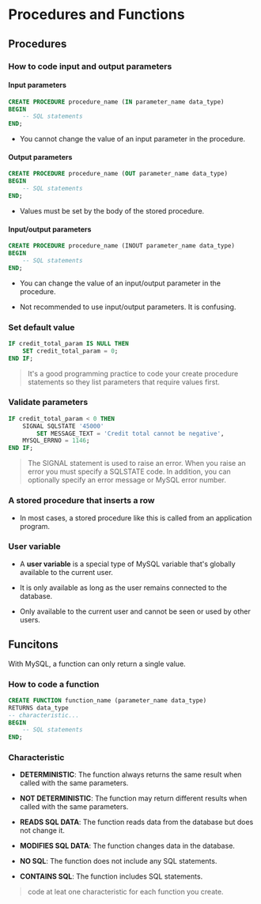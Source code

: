 # Procedures and Functions

## Procedures

### How to code input and output parameters

#### Input parameters

```sql
CREATE PROCEDURE procedure_name (IN parameter_name data_type)
BEGIN
    -- SQL statements
END;
```

- You cannot change the value of an input parameter in the procedure.

#### Output parameters

```sql
CREATE PROCEDURE procedure_name (OUT parameter_name data_type)
BEGIN
    -- SQL statements
END;
```

- Values must be set by the body of the stored procedure.

#### Input/output parameters

```sql
CREATE PROCEDURE procedure_name (INOUT parameter_name data_type)
BEGIN
    -- SQL statements
END;
```

- You can change the value of an input/output parameter in the procedure.

- Not recommended to use input/output parameters. It is confusing.


### Set default value

```sql
IF credit_total_param IS NULL THEN
    SET credit_total_param = 0;
END IF;
```
> It's a good programming practice to code your create procedure statements so they list parameters that require values first.


### Validate parameters 

```sql
IF credit_total_param < 0 THEN
    SIGNAL SQLSTATE '45000'
        SET MESSAGE_TEXT = 'Credit total cannot be negative',
    MYSQL_ERRNO = 1146;
END IF;
```

> The SIGNAL statement is used to raise an error. When you raise an error you must specify a SQLSTATE code. In addition, you can optionally specify an error message or MySQL error number.


### A stored procedure that inserts a row

- In most cases, a stored procedure like this is called from an application program.


### User variable

- A **user variable** is a special type of MySQL variable that's globally available to the current user.

- It is only available as long as the user remains connected to the database.

- Only available to the current user and cannot be seen or used by other users.


## Funcitons

With MySQL, a function can only return a single value.

### How to code a function

```sql
CREATE FUNCTION function_name (parameter_name data_type)
RETURNS data_type
-- characteristic...
BEGIN
    -- SQL statements
END;
```

### Characteristic

- **DETERMINISTIC**: The function always returns the same result when called with the same parameters.

- **NOT DETERMINISTIC**: The function may return different results when called with the same parameters.

- **READS SQL DATA**: The function reads data from the database but does not change it.

- **MODIFIES SQL DATA**: The function changes data in the database.

- **NO SQL**: The function does not include any SQL statements.

- **CONTAINS SQL**: The function includes SQL statements.

> code at leat one characteristic for each function you create.

